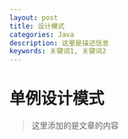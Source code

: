 ```yaml
---
layout: post
title: 设计模式
categories: Java
description: 这里是描述信息
keywords: 关键词1, 关键词2
---
```


# 单例设计模式

>这里添加的是文章的内容